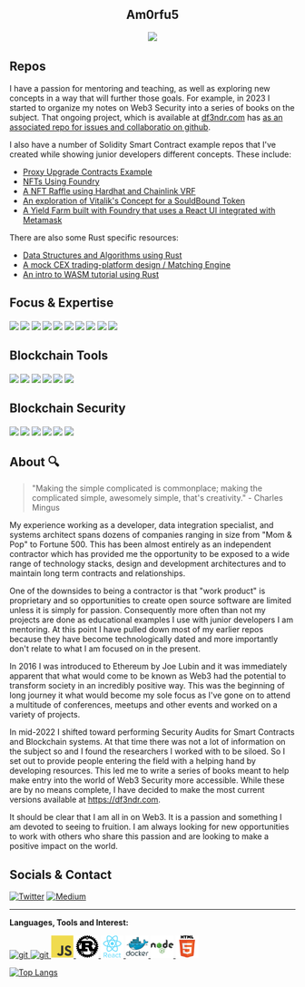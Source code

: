 <!-- markdownlint-disable MD033 MD041-->
<p align="center">
  <h2 align="center">Am0rfu5</h2>
</p>

<p align="center">
  <img src="https://readme-typing-svg.herokuapp.com?font=Merriweather&size=30&color=830606&background=A6FFC900&center=true&vCenter=true&width=500&height=100&lines=Smart+Contract+Developer;Solidity;Rust;Web3+Security;">
</p>

## Repos

I have a passion for mentoring and teaching, as well as exploring new concepts in a way that will further those goals. For example, in 2023 I started to organize my notes on Web3 Security into a series of books on the subject. That ongoing project, which is available at [df3ndr.com](https://df3ndr.com) has [as an associated repo for issues and collaboratio on github](https://github.com/DF3NDR/web3_security).

I also have a number of Solidity Smart Contract example repos that I've created while showing junior developers different concepts.  These include:
- [Proxy Upgrade Contracts Example](https://github.com:Am0rfu5/ProxyUpgrade)
- [NFTs Using Foundry](https://github.com/Am0rfu5/NFTFoundry)
- [A NFT Raffle using Hardhat and Chainlink VRF](https://github.com/Am0rfu5/NFT-raffle)
- [An exploration of Vitalik's Concept for a SouldBound Token](https://github.com/Am0rfu5/soulbound-token)
- [A Yield Farm built with Foundry that uses a React UI integrated with Metamask](https://github.com/Am0rfu5/yield-farm-demo)

There are also some Rust specific resources:
- [Data Structures and Algorithms using Rust](https://github.com/Am0rfu5/rust_data_structures_algorithms)
- [A mock CEX trading-platform design / Matching Engine](https://github.com/Am0rfu5/trading-platform)
- [An intro to WASM tutorial using Rust](https://github.com/Am0rfu5/hello-wasm-tutorial)

## Focus & Expertise
#### ![](https://img.shields.io/badge/Expertise-Blockchain_Development-informational?style=flat&logo=blockchain&logoColor=white&color=purple) ![](https://img.shields.io/badge/Expertise-Web_Development-informational?style=flat&logo=web&logColor=white&color=purple) ![](https://img.shields.io/badge/Expertise-Systems_Architecture-informational?style=flat&logo=architecture&logoColor=white&color=purple) ![](https://img.shields.io/badge/Expertise-Web3_Security-informational?style=flat&logo=blockchain&logoColor=white&color=purple)  ![](https://img.shields.io/badge/Skills-DevOps-informational?style=flat&logo=DevOps&logoColor=white&color=purple) ![](https://img.shields.io/badge/Language-Rust-informational?style=flat&logo=Rust&logoColor=white&color=blue) ![](https://img.shields.io/badge/Language-Solidity-informational?style=flat&logo=Solidity&logoColor=white&color=blue) ![](https://img.shields.io/badge/Framework-React-informational?style=flat&logo=react&logoColor=white&color=darkgreen) ![](https://img.shields.io/badge/Database-REST_API-informational?style=flat&logo=restapi&logoColor=white&color=darkgreen) ![](https://img.shields.io/badge/Blockchain-Ethereum-informational?style=flat&logo=ethereum&logoColor=white&color=darkblue) 

## Blockchain Tools
####  ![](https://img.shields.io/badge/Tool-Foundry-informational?style=flat&logo=foundry&logoColor=white&color=green) ![](https://img.shields.io/badge/Tool-Remix-informational?style=flat&logo=remix&logoColor=white&color=green) ![](https://img.shields.io/badge/Tool-Hardhat-informational?style=flat&logo=hardhat&logoColor=white&color=green) ![](https://img.shields.io/badge/Tool-Truffle-informational?style=flat&logo=truffle&logoColor=white&color=green) ![](https://img.shields.io/badge/Tool-IPFS-informational?style=flat&logo=ipfs&logoColor=white&color=green) ![](https://img.shields.io/badge/Tool-Chainlink-informational?style=flat&logo=chainlink&logoColor=white&color=green)

## Blockchain Security
####  ![](https://img.shields.io/badge/Security-Smart_Contract_Auditing-informational?style=flat&logo=mythx&logoColor=white&color=yellow) ![](https://img.shields.io/badge/Security-Slither-informational?style=flat&logo=slither&logoColor=white&color=yellow) ![](https://img.shields.io/badge/Security-Mythril-informational?style=flat&logo=mythril&logoColor=white&color=yellow) ![](https://img.shields.io/badge/Security-Foundry_Fuzzying-informational?style=flat&logo=foundry&logoColor=white&color=yellow) ![](https://img.shields.io/badge/Security-Foundry_Invariant_Testing-informational?style=flat&logo=foundry&logoColor=white&color=yellow) ![](https://img.shields.io/badge/Security-Echidna-informational?style=flat&logo=echidna&logoColor=white&color=yellow)
<!-- markdownlint-enable MD033 -->

## About 🔍

> "Making the simple complicated is commonplace; making the complicated simple, awesomely simple, that's creativity." - Charles Mingus

My experience working as a developer, data integration specialist, and systems architect spans dozens of companies ranging in size from "Mom & Pop" to Fortune 500. This has been almost entirely as an independent contractor which has provided me the opportunity to be exposed to a wide range of technology stacks, design and development architectures and to maintain long term contracts and relationships.

One of the downsides to being a contractor is that "work product" is proprietary and so opportunities to create open source software are limited unless it is simply for passion. Consequently more often than not my projects are done as educational examples I use with junior developers I am mentoring. At this point I have pulled down most of my earlier repos because they have become technologically dated and more importantly don't relate to what I am focused on in the present. 

In 2016 I was introduced to Ethereum by Joe Lubin and it was immediately apparent that what would come to be known as Web3 had the potential to transform society in an incredibly positive way. This was the beginning of long journey it what would become my sole focus as I've gone on to attend a multitude of conferences, meetups and other events and worked on a variety of projects.

In mid-2022 I shifted toward performing Security Audits for Smart Contracts and Blockchain systems. At that time there was not a lot of information on the subject so and I found the researchers I worked with to be siloed. So I set out to provide people entering the field with a helping hand by developing resources. This led me to write a series of books meant to help make entry into the world of Web3 Security more accessible. While these are by no means complete, I have decided to make the most current versions available at https://df3ndr.com.

It should be clear that I am all in on Web3. It is a passion and something I am devoted to seeing to fruition. I am always looking for new opportunities to work with others who share this passion and are looking to make a positive impact on the world.

## Socials & Contact
[![Twitter](https://img.shields.io/badge/Twitter-blue?style=for-the-badge&logo=twitter&logoColor=white)](https://twitter.com/Am0rfu5) [![Medium](https://img.shields.io/badge/Medium-black?style=for-the-badge&logo=medium&logoColor=white)](https://medium.com/@am0rfus)

<!-- markdownlint-enable MD033 -->

---

**Languages, Tools and Interest:** 

<p align="left"> 
<a href="https://docs.soliditylang.org/en" target="_blank" rel="noreferrer"> <img src="https://docs.soliditylang.org/en/v0.8.15/_static/logo.svg" alt="git" width="40" height="40"/> </a>
<a href="https://docs.ethers.io/" target="_blank" rel="noreferrer"> <img src="https://miro.medium.com/max/1200/1*SHg7SgjVtPJ-Fma-liXz_Q.png" alt="git" width="40" height="40"/> </a>
<a href="https://developer.mozilla.org/en-US/docs/Web/JavaScript" target="_blank" rel="noreferrer"> <img src="https://raw.githubusercontent.com/devicons/devicon/master/icons/javascript/javascript-original.svg" alt="javascript" width="40" height="40"/> </a> 
 <a href="https://www.rust-lang.org/" target="_blank" rel="noreferrer"> <img src="https://raw.githubusercontent.com/devicons/devicon/master/icons/rust/rust-original.svg" alt="typescript" width="40" height="40"/> </a>
 <a href="https://reactjs.org/" target="_blank" rel="noreferrer"> <img src="https://raw.githubusercontent.com/devicons/devicon/master/icons/react/react-original-wordmark.svg" alt="react" width="40" height="40"/> </a>
 <a href="https://www.docker.com/" target="_blank"> <img src="https://raw.githubusercontent.com/devicons/devicon/master/icons/docker/docker-original-wordmark.svg" alt="docker" width="40" height="40"/> </a>
 <a href="https://nodejs.org" target="_blank"> <img src="https://raw.githubusercontent.com/devicons/devicon/master/icons/nodejs/nodejs-original-wordmark.svg" alt="nodejs" width="40" height="40"/> </a>
 <a href="https://www.w3.org/html/" target="_blank"> <img src="https://raw.githubusercontent.com/devicons/devicon/master/icons/html5/html5-original-wordmark.svg" alt="html5" width="40" height="40"/> </a>

[![Top Langs](https://github-readme-stats.vercel.app/api/top-langs/?username=Am0rfu5)](https://github.com/Am0rfu5/github-readme-stats)

